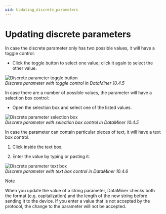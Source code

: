 ```yaml
---
uid: Updating_discrete_parameters
---
```


# Updating discrete parameters

In case the discrete parameter only has two possible values, it will have a toggle control:

- Click the toggle button to select one value; click it again to select the other value.

![Discrete parameter toggle button](~/dataminer/images/Discrete_Parameter_Toggle.png)<br>*Discrete parameter with toggle control in DataMiner 10.4.5*

In case there are a number of possible values, the parameter will have a selection box control:

- Open the selection box and select one of the listed values.

![Discrete parameter selection box](~/dataminer/images/Discrete_Parameter_Selection_Box_Control.png)<br>*Discrete parameter with selection box control in DataMiner 10.4.5*

In case the parameter can contain particular pieces of text, it will have a text box control:

1. Click inside the text box.

1. Enter the value by typing or pasting it.

![Discrete parameter text box](~/dataminer/images/Discrete_Parameter_Text_Box.png)<br>*Discrete parameter with text box control in DataMiner 10.4.6*

   > [!NOTE]
   > When you update the value of a string parameter, DataMiner checks both the format (e.g. capitalization) and the length of the new string before sending it to the device. If you enter a value that is not accepted by the protocol, the change to the parameter will not be accepted.
